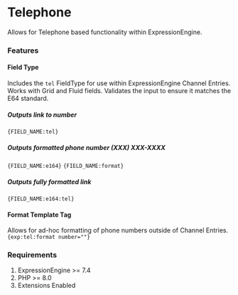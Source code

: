 # Telephone

Allows for Telephone based functionality within ExpressionEngine.

### Features

#### Field Type

Includes the `tel` FieldType for use within ExpressionEngine Channel Entries. Works with Grid and Fluid fields. Validates the input to ensure it matches the E64 standard. 

##### Outputs link to number
`{FIELD_NAME:tel}`

##### Outputs formatted phone number (XXX) XXX-XXXX
`{FIELD_NAME:e164}`
`{FIELD_NAME:format}`

##### Outputs fully formatted link
`{FIELD_NAME:e164:tel}`

#### Format Template Tag

Allows for ad-hoc formatting of phone numbers outside of Channel Entries. `{exp:tel:format number=""}`

### Requirements

1. ExpressionEngine >= 7.4
2. PHP >= 8.0
3. Extensions Enabled